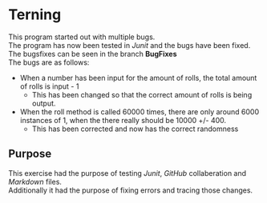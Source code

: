 # Terning
This program started out with multiple bugs.  
The program has now been tested in _Junit_ and the bugs have been fixed.  
The bugsfixes can be seen in the branch **BugFixes**  
The bugs are as follows:
* When a number has been input for the amount of rolls, the total amount of rolls is input - 1
    * This has been changed so that the correct amount of rolls is being output.
* When the roll method is called 60000 times, there are only around 6000 instances of 1, when the there really should be 10000 +/- 400.
    * This has been corrected and now has the correct randomness


## Purpose
This exercise had the purpose of testing _Junit_, _GitHub_ collaberation and _Markdown_ files.  
Additionally it had the purpose of fixing errors and tracing those changes.
